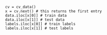 
    cv = cv_data()
    x = cv.next() # this returns the first entry
    data.iloc[x[0]] # train data
    data.iloc[x[1]] # test data
    labels.iloc[x[0]] # train labels
    labels.iloc[x[1]] # test labels


